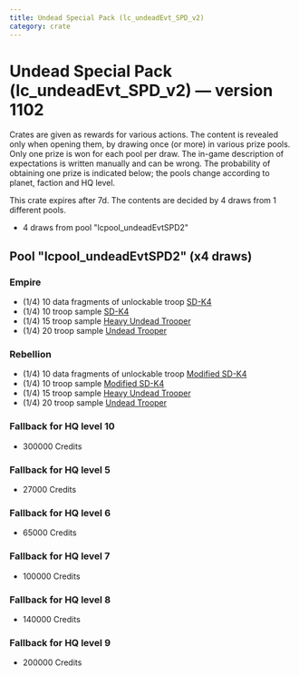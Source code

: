 ```yaml
---
title: Undead Special Pack (lc_undeadEvt_SPD_v2)
category: crate
---
```


# Undead Special Pack (lc_undeadEvt_SPD_v2) — version 1102

Crates are given as rewards for various actions. The content is revealed only when opening them, by drawing once (or more) in various prize pools. Only one prize is won for each pool per draw. The in-game description of expectations is written manually and can be wrong. The probability of obtaining one prize is indicated below; the pools change according to planet, faction and HQ level.

This crate expires after 7d. The contents are decided by 4 draws from 1 different pools.
  * 4 draws from pool "lcpool_undeadEvtSPD2"

## Pool "lcpool_undeadEvtSPD2" (x4 draws)

### Empire

  * (1/4) 10 data fragments of unlockable troop [SD-K4](HeroEmpireSpiderDroid)
  * (1/4) 10 troop sample [SD-K4](HeroEmpireSpiderDroid)
  * (1/4) 15 troop sample [Heavy Undead Trooper](EmpireHeavyStormDeath)
  * (1/4) 20 troop sample [Undead Trooper](EmpireStormDeath)

### Rebellion

  * (1/4) 10 data fragments of unlockable troop [Modified SD-K4](HeroRebelSpiderDroid)
  * (1/4) 10 troop sample [Modified SD-K4](HeroRebelSpiderDroid)
  * (1/4) 15 troop sample [Heavy Undead Trooper](RebelHeavyStormDeath)
  * (1/4) 20 troop sample [Undead Trooper](RebelStormDeath)

### Fallback for HQ level 10

  * 300000 Credits

### Fallback for HQ level 5

  * 27000 Credits

### Fallback for HQ level 6

  * 65000 Credits

### Fallback for HQ level 7

  * 100000 Credits

### Fallback for HQ level 8

  * 140000 Credits

### Fallback for HQ level 9

  * 200000 Credits